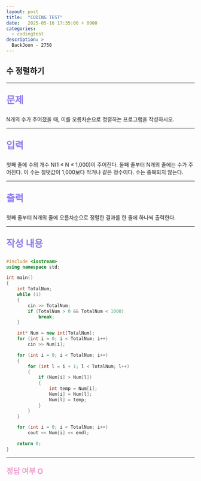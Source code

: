 ```yaml
---
layout: post
title:  "CODING TEST"
date:   2025-05-16 17:35:00 + 0900
categories:
  - codingtest
description: >
  BackJoon - 2750
---
```

## 수 정렬하기

---

<p style = "color:#8f7cee; font-size:25px; font-weight:bold">
문제
</p>

N개의 수가 주어졌을 때, 이를 오름차순으로 정렬하는 프로그램을 작성하시오.

---

<p style = "color:#8f7cee; font-size:25px; font-weight:bold">
입력
</p>

첫째 줄에 수의 개수 N(1 ≤ N ≤ 1,000)이 주어진다. 둘째 줄부터 N개의 줄에는 수가 주어진다. 이 수는 절댓값이 1,000보다 작거나 같은 정수이다. 수는 중복되지 않는다.

---

<p style = "color:#8f7cee; font-size:25px; font-weight:bold">
출력
</p>

첫째 줄부터 N개의 줄에 오름차순으로 정렬한 결과를 한 줄에 하나씩 출력한다.

---

<p style = "color:#8f7cee; font-size:25px; font-weight:bold">
작성 내용
</p>

```C++
#include <iostream>
using namespace std;

int main()
{
	int TotalNum;
	while (1)
	{
		cin >> TotalNum;
		if (TotalNum > 0 && TotalNum < 1000)
			break;
	}

	int* Num = new int[TotalNum];
	for (int i = 0; i < TotalNum; i++)
		cin >> Num[i];

	for (int i = 0; i < TotalNum; i++)
	{
		for (int l = i + 1; l < TotalNum; l++)
		{
			if (Num[i] > Num[l])
			{
				int temp = Num[i];
				Num[i] = Num[l];
				Num[l] = temp;
			}
		}
	}

	for (int i = 0; i < TotalNum; i++)
		cout << Num[i] << endl;

	return 0;
}
```

---

<p style = "color:#ed9ece; font-size:20px; font-weight:bold">
정답 여부 O
</p>
